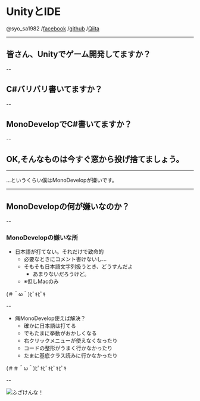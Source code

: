 # UnityとIDE

@syo_sa1982
/[facebook](https://www.facebook.com/syousa1982)
/[github](http://syo-sa1982.github.io/)
/[Qiita](http://qiita.com/syo-sa1982)

---

## 皆さん、Unityでゲーム開発してますか？

--

## C#バリバリ書いてますか？

--

## MonoDevelopでC#書いてますか？

--

## OK,そんなものは今すぐ窓から投げ捨てましょう。

---

…というくらい僕はMonoDevelopが嫌いです。

---

## MonoDevelopの何が嫌いなのか？

--

### MonoDevelopの嫌いな所

* 日本語が打てない。それだけで致命的
	* 必要なときにコメント書けないし…
	* そもそも日本語文字列扱うとき、どうすんだよ
		* あまりないだろうけど。
	* ※但しMacのみ  
  
(＃＾ω＾)ﾋﾟｷﾋﾟｷ

--

* 痛MonoDevelop使えば解決？
	* 確かに日本語は打てる
	* でもたまに挙動がおかしくなる
	* 右クリックメニューが使えなくなったり
	* コードの整形がうまく行かなかったり
	* たまに基底クラス読みに行かなかったり  
  
(＃＃＾ω＾)ﾋﾟｷﾋﾟｷﾋﾟｷﾋﾟｷ

--

![ふざけんな！](images/122906186885d.jpg "ふざけんな！")
